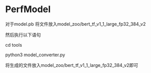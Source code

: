 # PerfModel


对于model.pb 将文件放入model_zoo/bert_tf_v1_1_large_fp32_384_v2

然后执行以下语句

cd tools

python3 model_converter.py

将生成的文件放入model_zoo/bert_tf_v1_1_large_fp32_384_v2即可
